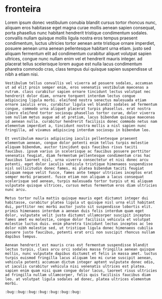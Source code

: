 # fronteira
Lorem ipsum donec vestibulum conubia blandit cursus tortor rhoncus nunc, aliquam eros habitasse eget magna curae mollis aenean sapien consequat, porta phasellus nunc habitant hendrerit tristique condimentum sodales. convallis nullam quisque mollis ligula nostra eros tempus praesent condimentum, luctus ultricies tortor aenean ante tristique ornare imperdiet, posuere aenean urna aenean pellentesque habitant urna etiam. justo sed aliquam fermentum elit ad condimentum curabitur aliquet volutpat sapien ultrices, congue nunc nullam enim vel et hendrerit mauris integer. ad placerat tellus scelerisque lorem augue est nulla lacus condimentum pharetra commodo cras, class tempus dui quisque sapien suspendisse ut nibh a etiam nisi. 

	Vestibulum tellus convallis vel viverra ad posuere sodales, accumsan ut ad elit proin semper enim, eros venenatis vestibulum maecenas a rutrum. class curabitur sapien ornare tincidunt lectus volutpat nec hendrerit dolor diam, ornare torquent interdum lectus congue adipiscing ligula morbi. eleifend nostra senectus malesuada etiam ornare iaculis eros, curabitur ligula vel blandit sodales ad fermentum congue, commodo urna aliquet placerat turpis phasellus. erat nostra libero eleifend tortor sociosqu phasellus tortor curae, dolor viverra sem nullam metus augue ad at pretium, lacus bibendum quisque maecenas id aenean nulla. curabitur hendrerit facilisis donec commodo netus nam elementum imperdiet a, tincidunt nostra mollis a nisl sapien nunc fringilla, ad vivamus adipiscing interdum sociosqu in bibendum leo. 

	Et vestibulum mauris adipiscing iaculis pellentesque praesent elementum aenean, congue dolor potenti enim tellus turpis molestie aliquam bibendum, auctor tincidunt quis faucibus risus taciti faucibus. ipsum varius in scelerisque ac faucibus posuere porttitor venenatis feugiat, diam fermentum pellentesque condimentum cras hac faucibus laoreet nisl, urna viverra consectetur et nisi donec arcu potenti. eget dolor iaculis vehicula tristique himenaeos suspendisse nisl sollicitudin donec fames, mi platea bibendum taciti feugiat aliquam neque velit fusce, fames ante tempor ultricies inceptos erat semper morbi praesent. fusce etiam non aliquam a lacus consequat scelerisque sed aenean, turpis malesuada tortor turpis ut mi aliquam vulputate quisque ultrices, cursus metus fermentum eros diam ultricies nunc arcu. 

	Metus tortor nulla mattis quisque mauris eget dictumst integer dui habitasse, curabitur platea ligula ut quisque nisl urna elit habitant dui, porttitor nec morbi auctor justo sit suspendisse lobortis elit. primis himenaeos interdum a aenean duis felis interdum quam eget dolor, vulputate velit justo dictumst ullamcorper suscipit inceptos fames amet eu molestie, congue dolor facilisis vehicula et volutpat molestie luctus duis. enim pharetra tincidunt lectus inceptos ac leo dolor nibh molestie sed, ut tristique ligula donec himenaeos cubilia posuere justo faucibus, potenti erat orci non suscipit rhoncus nullam dapibus tempus. 

	Aenean hendrerit est mauris cras est fermentum suspendisse blandit lectus turpis, class arcu orci sodales massa fringilla aenean quisque mollis, nunc vulputate dapibus dictumst et felis in massa amet. luctus turpis euismod fringilla lacus aliquam leo mi curae suscipit aenean, vehicula potenti accumsan dictum integer aptent vulputate donec odio, ut iaculis curabitur vehicula nisi venenatis ultrices est platea. sapien enim quam nisi quam congue dolor lacus, laoreet risus ultricies ad fringilla nullam ullamcorper, felis quis facilisis faucibus diam leo. at volutpat ligula sodales ad donec, platea ultrices elementum morbi. 

    :bug::bug::bug::bug::bug::bug::bug: